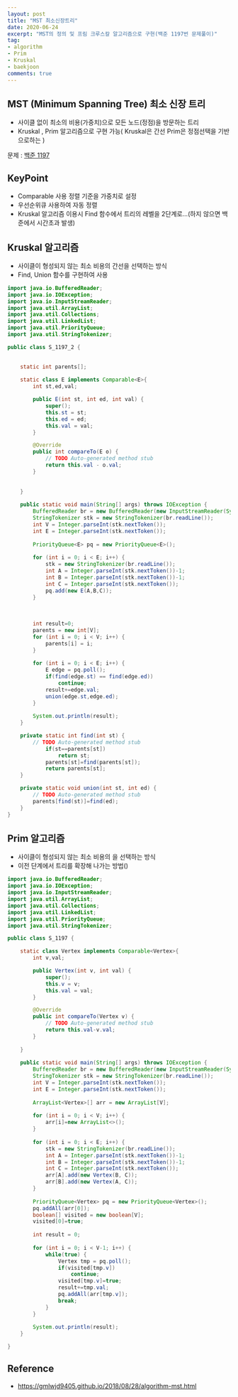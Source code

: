 ```yaml
---
layout: post
title: "MST 최소신장트리"
date: 2020-06-24
excerpt: "MST의 정의 및 프림 크루스칼 알고리즘으로 구현(백준 1197번 문제풀이)"
tag:
- algorithm
- Prim
- Kruskal
- baekjoon
comments: true
---
```


## MST (Minimum Spanning Tree) 최소 신장 트리
 - 사이클 없이 최소의 비용(가중치)으로 모든 노드(정점)을 방문하는 트리
 - Kruskal , Prim 알고리즘으로 구현 가능( Kruskal은 간선 Prim은 정점선택을 기반으로하는 )
 

문제 : <a href="https://www.acmicpc.net/problem/11053"> 백준 1197 </a>

## KeyPoint
 - Comparable 사용 정렬 기준을 가중치로 설정
 - 우선순위큐 사용하여 자동 정렬  
 - Kruskal 알고리즘 이용시 Find 함수에서 트리의 레벨을 2단계로...(하지 않으면 백준에서 시간초과 발생)

## Kruskal 알고리즘
 - 사이클이 형성되지 않는 최소 비용의 간선을 선택하는 방식
 - Find, Union 함수를 구현하여 사용
 
```java
import java.io.BufferedReader;
import java.io.IOException;
import java.io.InputStreamReader;
import java.util.ArrayList;
import java.util.Collections;
import java.util.LinkedList;
import java.util.PriorityQueue;
import java.util.StringTokenizer;

public class S_1197_2 {

	
	static int parents[];
	
	static class E implements Comparable<E>{
		int st,ed,val;

		public E(int st, int ed, int val) {
			super();
			this.st = st;
			this.ed = ed;
			this.val = val;
		}

		@Override
		public int compareTo(E o) {
			// TODO Auto-generated method stub
			return this.val - o.val;
		}
		
		
	}
	
	public static void main(String[] args) throws IOException {
		BufferedReader br = new BufferedReader(new InputStreamReader(System.in));
		StringTokenizer stk = new StringTokenizer(br.readLine());
		int V = Integer.parseInt(stk.nextToken());
		int E = Integer.parseInt(stk.nextToken());
		
		PriorityQueue<E> pq = new PriorityQueue<E>();
		
		for (int i = 0; i < E; i++) {
			stk = new StringTokenizer(br.readLine());
			int A = Integer.parseInt(stk.nextToken())-1;
			int B = Integer.parseInt(stk.nextToken())-1;
			int C = Integer.parseInt(stk.nextToken());
			pq.add(new E(A,B,C));
		}
		
		
		
		int result=0;
		parents = new int[V];
		for (int i = 0; i < V; i++) {
			parents[i] = i;
		}
		
		for (int i = 0; i < E; i++) {
			E edge = pq.poll();
			if(find(edge.st) == find(edge.ed))
				continue;
			result+=edge.val;
			union(edge.st,edge.ed);
		}
		
		System.out.println(result);
	}

	private static int find(int st) {
		// TODO Auto-generated method stub
			if(st==parents[st])
				return st;
			parents[st]=find(parents[st]);
			return parents[st];
	}

	private static void union(int st, int ed) {
		// TODO Auto-generated method stub
		parents[find(st)]=find(ed);
	}
}
```

## Prim 알고리즘
 - 사이클이 형성되지 않는 최소 비용의 을 선택하는 방식
 - 이전 단계에서 트리를 확장해 나가는 방법()
```java
import java.io.BufferedReader;
import java.io.IOException;
import java.io.InputStreamReader;
import java.util.ArrayList;
import java.util.Collections;
import java.util.LinkedList;
import java.util.PriorityQueue;
import java.util.StringTokenizer;

public class S_1197 {

	static class Vertex implements Comparable<Vertex>{
		int v,val;

		public Vertex(int v, int val) {
			super();
			this.v = v;
			this.val = val;
		}

		@Override
		public int compareTo(Vertex v) {
			// TODO Auto-generated method stub
			return this.val-v.val;
		}
		
	}
	
	public static void main(String[] args) throws IOException {
		BufferedReader br = new BufferedReader(new InputStreamReader(System.in));
		StringTokenizer stk = new StringTokenizer(br.readLine());
		int V = Integer.parseInt(stk.nextToken());
		int E = Integer.parseInt(stk.nextToken());
		
		ArrayList<Vertex>[] arr = new ArrayList[V];
		
		for (int i = 0; i < V; i++) {
			arr[i]=new ArrayList<>();
		}
		
		for (int i = 0; i < E; i++) {
			stk = new StringTokenizer(br.readLine());
			int A = Integer.parseInt(stk.nextToken())-1;
			int B = Integer.parseInt(stk.nextToken())-1;
			int C = Integer.parseInt(stk.nextToken());
			arr[A].add(new Vertex(B, C));
			arr[B].add(new Vertex(A, C));
		}
		
		PriorityQueue<Vertex> pq = new PriorityQueue<Vertex>();
		pq.addAll(arr[0]);
		boolean[] visited = new boolean[V];
		visited[0]=true;
		
		int result = 0;
		
		for (int i = 0; i < V-1; i++) {
			while(true) {
				Vertex tmp = pq.poll();
				if(visited[tmp.v])
					continue;
				visited[tmp.v]=true;
				result+=tmp.val;
				pq.addAll(arr[tmp.v]);
				break;
			}
		}
		
		System.out.println(result);
	}

}

```


## Reference
 - <a>https://gmlwjd9405.github.io/2018/08/28/algorithm-mst.html</a>
